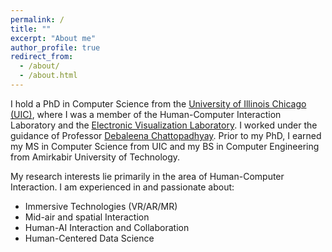 ```yaml
---
permalink: /
title: ""
excerpt: "About me"
author_profile: true
redirect_from:
  - /about/
  - /about.html
---
```


I hold a PhD in Computer Science from the [University of Illinois Chicago (UIC)](https://www.uic.edu/), where I was a member of the Human-Computer Interaction Laboratory and the [Electronic Visualization Laboratory](https://www.evl.uic.edu/). I worked under the guidance of Professor [Debaleena Chattopadhyay](http://debaleena.com/). Prior to my PhD, I earned my MS in Computer Science from UIC and my BS in Computer Engineering from Amirkabir University of Technology.

My research interests lie primarily in the area of Human-Computer Interaction. I am experienced in and passionate about:

* Immersive Technologies (VR/AR/MR)
* Mid-air and spatial Interaction
* Human-AI Interaction and Collaboration
* Human-Centered Data Science
